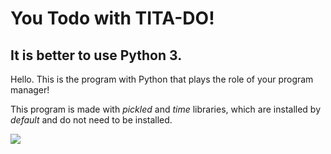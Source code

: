 # You Todo with TITA-DO!
## It is better to use Python 3.
Hello. This is the program with Python that plays the role of your program manager!

This program is made with *pickled* and *time* libraries, which are installed by *default* and do not need to be installed.


![](http://s10.picofile.com/file/8406880900/2020_08_26_20_16_10.gif)
